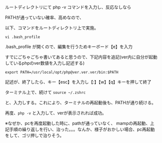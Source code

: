 ルートディレクトリにて
php -v コマンドを入力し、反応なしなら

PATHが通っていない確率、高めなので、

以下、コマンドをルートディレクトリ上で実施。

`vi .bash_profile`

.bash_profile が開くので、編集を行うためキーボード【e】を入力

すでにごちゃごちゃ書いてあると思うので、下記内容を追記(ver内に自分が起動しているphpのver数値を入力し記述する)

`export PATH=/usr/local/opt/php@ver.ver.ver/bin:$PATH`

記述が、終了したら、キー【esc】を入力し【:】【w】【q】キーを押して終了

ターミナル上で、続けて
`source ~/.zshrc`

と、入力しする。これにより、ターミナルの再起動後も、PATHが通り続ける。

再度、`php -v` と入力して、verが表示されれば成功。

※なぜか、pcを再度起動した時に、pathが通っていなく、
mampの再起動、上記手順の繰り返しを行い、治った。。。なんか、様子がおかしい場合、pc再起動をして、ゴリ押しで治りそう。
